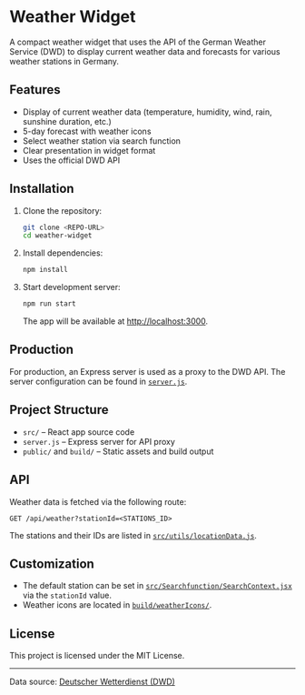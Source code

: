 # Weather Widget

A compact weather widget that uses the API of the German Weather Service (DWD) to display current weather data and forecasts for various weather stations in Germany.

## Features

- Display of current weather data (temperature, humidity, wind, rain, sunshine duration, etc.)
- 5-day forecast with weather icons
- Select weather station via search function
- Clear presentation in widget format
- Uses the official DWD API

## Installation

1. Clone the repository:

   ```sh
   git clone <REPO-URL>
   cd weather-widget
   ```

2. Install dependencies:

   ```sh
   npm install
   ```

3. Start development server:
   ```sh
   npm run start
   ```
   The app will be available at [http://localhost:3000](http://localhost:3000).

## Production

For production, an Express server is used as a proxy to the DWD API. The server configuration can be found in [`server.js`](server.js).

## Project Structure

- `src/` – React app source code
- `server.js` – Express server for API proxy
- `public/` and `build/` – Static assets and build output

## API

Weather data is fetched via the following route:

```
GET /api/weather?stationId=<STATIONS_ID>
```

The stations and their IDs are listed in [`src/utils/locationData.js`](src/utils/locationData.js).

## Customization

- The default station can be set in [`src/Searchfunction/SearchContext.jsx`](src/Searchfunction/SearchContext.jsx) via the `stationId` value.
- Weather icons are located in [`build/weatherIcons/`](build/weatherIcons/).

## License

This project is licensed under the MIT License.

---

Data source: [Deutscher Wetterdienst (DWD)](https://www.dwd.de)
